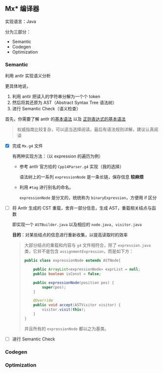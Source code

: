 ## Mx* 编译器

实现语言：Java

分为三部分：

- Semantic
- Codegen
- Optimization

### Semantic

利用 antlr 实现语义分析

更具体地说，

1. 利用 antlr 把读入的字符串分解为一个个 token
2. 然后将其还原为 AST（Abstract Syntax Tree 语法树）
3. 进行  Semantic Check（语义检查）

首先，你需要了解 antlr 的[基本语法](https://blog.csdn.net/pourtheworld/article/details/108304505?ops_request_misc=%257B%2522request%255Fid%2522%253A%2522163324419316780255290255%2522%252C%2522scm%2522%253A%252220140713.130102334.pc%255Fall.%2522%257D&request_id=163324419316780255290255&biz_id=0&utm_medium=distribute.pc_search_result.none-task-blog-2~all~first_rank_ecpm_v1~rank_v31_ecpm-2-108304505.first_rank_v2_pc_rank_v29&utm_term=g4%E5%9F%BA%E6%9C%AC%E8%AF%AD%E6%B3%95&spm=1018.2226.3001.4187) 以及 [正则表达式的基本语法](https://www.runoob.com/regexp/regexp-syntax.html)

> 权威指南比较复杂，可以适当选择阅读。最后有语法规则详解，建议认真阅读

- [x] 完成 `Mx.g4` 文件

    有两种实现方法：（以 expression 的遍历为例）

    - 参考 antlr 官方给的 `Cpp14Parser.g4` 实现（我的选择）
      
      语法树上的一系列 `expressionNode` 是一条长链，保存信息 **较麻烦**
    - 利用 `#tag` 进行别名的命名。
      
      `expressionNode` 是分叉的，统统称为 `binaryExpression`，方便用 if 区分


- [ ] 将 Antlr 生成的 CST 重载，舍弃一部分信息，生成 AST，重载相关结点与函数

    即实现一个 `ASTBuilder.java` 以及相应的 `node.java, visitor.java`

    **目的**：对某些结点的信息进行重新收集，以提高读取时的效率

  > 大部分结点的重载和内容与 `g4` 文件相符合，除了 `expression.java` 类，它并不是包含 `assignmentExpression`，而是如下方：
  >
  > ```java
  > public class expressionNode extends ASTNode{
  >
  >     public ArrayList<expressionNode> exprList = null;
  >     public boolean isConst = false;
  >
  >     public expressionNode(position pos) {
  >         super(pos);
  >     }
  >
  >     @Override
  >     public void accept(ASTVisitor visitor) {
  >         visitor.visit(this);
  >     }
  > }
  > ```
  >
  > 并且所有的 `expressionNode` 都以之为基类。

- [ ] 进行 Semantic Check
  
### Codegen

### Optimization
